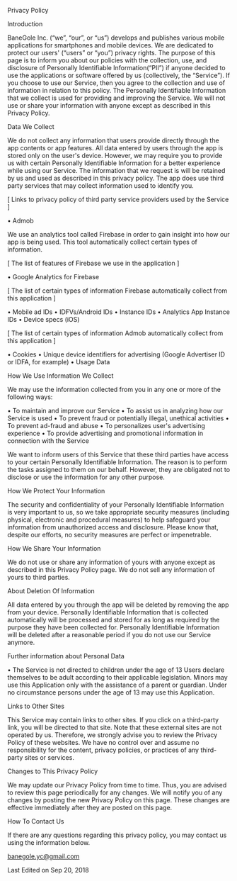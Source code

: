 ﻿Privacy Policy


Introduction

BaneGole Inc. (“we”, “our”, or “us”) develops and publishes various mobile applications for smartphones and mobile devices. We are dedicated to protect our users' (“users” or “you”) privacy rights. The purpose of this page is to inform you about our policies with the collection, use, and disclosure of Personally Identifiable Information(“PII”) if anyone decided to use the applications or software offered by us (collectively, the “Service”). If you choose to use our Service, then you agree to the collection and use of information in relation to this policy. The Personally Identifiable Information that we collect is used for providing and improving the Service. We will not use or share your information with anyone except as described in this Privacy Policy.


Data We Collect

We do not collect any information that users provide directly through the app contents or app features. All data entered by users through the app is stored only on the user's device. However, we may require you to provide us with certain Personally Identifiable Information for a better experience while using our Service. The information that we request is will be retained by us and used as described in this privacy policy. The app does use third party services that may collect information used to identify you.

[ Links to privacy policy of third party service providers used by the Service ]

• Admob

We use an analytics tool called Firebase in order to gain insight into how our app is being used. This tool automatically collect certain types of information.

[ The list of features of Firebase we use in the application ]

•  Google Analytics for Firebase

[ The list of certain types of information Firebase automatically collect from this application ]

•  Mobile ad IDs
•  IDFVs/Android IDs
•  Instance IDs
•  Analytics App Instance IDs
•  Device specs (iOS)

[ The list of certain types of information Admob automatically collect from this application ]

•  Cookies
•  Unique device identifiers for advertising (Google Advertiser ID or IDFA, for example)
•  Usage Data


How We Use Information We Collect

We may use the information collected from you in any one or more of the following ways:

•  To maintain and improve our Service
•  To assist us in analyzing how our Service is used
•  To prevent fraud or potentially illegal, unethical activities
•  To prevent ad-fraud and abuse
•  To personalizes user's advertising experience
•  To provide advertising and promotional information in connection with the Service

We want to inform users of this Service that these third parties have access to your certain Personally Identifiable Information. The reason is to perform the tasks assigned to them on our behalf. However, they are obligated not to disclose or use the information for any other purpose.


How We Protect Your Information

The security and confidentiality of your Personally Identifiable Information is very important to us, so we take appropriate security measures (including physical, electronic and procedural measures) to help safeguard your information from unauthorized access and disclosure. Please know that, despite our efforts, no security measures are perfect or impenetrable.


How We Share Your Information

We do not use or share any information of yours with anyone except as described in this Privacy Policy page. We do not sell any information of yours to third parties.


About Deletion Of Information

All data entered by you through the app will be deleted by removing the app from your device. Personally Identifiable Information that is collected automatically will be processed and stored for as long as required by the purpose they have been collected for. Personally Identifiable Information will be deleted after a reasonable period if you do not use our Service anymore.


Further information about Personal Data

•  The Service is not directed to children under the age of 13
Users declare themselves to be adult according to their applicable legislation. Minors may use this Application only with the assistance of a parent or guardian. Under no circumstance persons under the age of 13 may use this Application.


Links to Other Sites

This Service may contain links to other sites. If you click on a third-party link, you will be directed to that site. Note that these external sites are not operated by us. Therefore, we strongly advise you to review the Privacy Policy of these websites. We have no control over and assume no responsibility for the content, privacy policies, or practices of any third-party sites or services.


Changes to This Privacy Policy

We may update our Privacy Policy from time to time. Thus, you are advised to review this page periodically for any changes. We will notify you of any changes by posting the new Privacy Policy on this page. These changes are effective immediately after they are posted on this page.


How To Contact Us

If there are any questions regarding this privacy policy, you may contact us using the information below.

banegole.yc@gmail.com

Last Edited on  Sep 20, 2018
